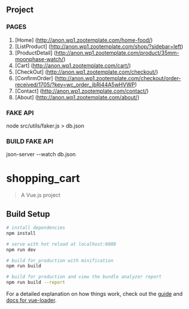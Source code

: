## Project 

### PAGES
1. [Home] (http://anon.wp1.zootemplate.com/home-food/)
2. [ListProduct] (http://anon.wp1.zootemplate.com/shop/?sidebar=left)
3. [ProductDetail] (http://anon.wp1.zootemplate.com/product/35mm-moonphase-watch/)
4. [Cart] (http://anon.wp1.zootemplate.com/cart/)
5. [CheckOut] (http://anon.wp1.zootemplate.com/checkout/)
6. [ConfirmOrder] (http://anon.wp1.zootemplate.com/checkout/order-received/1705/?key=wc_order_jbRi44A5wHVWP)
7. [Contact] (http://anon.wp1.zootemplate.com/contact/)
8. [About] (http://anon.wp1.zootemplate.com/about/)

### FAKE API
node src/utils/faker.js > db.json

### BUILD FAKE API
json-server --watch db.json

# shopping_cart

> A Vue.js project

## Build Setup

``` bash
# install dependencies
npm install

# serve with hot reload at localhost:8080
npm run dev

# build for production with minification
npm run build

# build for production and view the bundle analyzer report
npm run build --report
```

For a detailed explanation on how things work, check out the [guide](http://vuejs-templates.github.io/webpack/) and [docs for vue-loader](http://vuejs.github.io/vue-loader).
